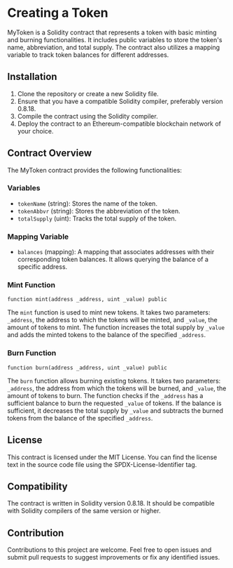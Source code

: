 # Creating a Token

MyToken is a Solidity contract that represents a token with basic minting and burning functionalities. It includes public variables to store the token's name, abbreviation, and total supply. The contract also utilizes a mapping variable to track token balances for different addresses.

## Installation

1. Clone the repository or create a new Solidity file.
2. Ensure that you have a compatible Solidity compiler, preferably version 0.8.18.
3. Compile the contract using the Solidity compiler.
4. Deploy the contract to an Ethereum-compatible blockchain network of your choice.

## Contract Overview

The MyToken contract provides the following functionalities:

### Variables

- `tokenName` (string): Stores the name of the token.
- `tokenAbbvr` (string): Stores the abbreviation of the token.
- `totalSupply` (uint): Tracks the total supply of the token.

### Mapping Variable

- `balances` (mapping): A mapping that associates addresses with their corresponding token balances. It allows querying the balance of a specific address.

### Mint Function

```solidity
function mint(address _address, uint _value) public
```

The `mint` function is used to mint new tokens. It takes two parameters: `_address`, the address to which the tokens will be minted, and `_value`, the amount of tokens to mint. The function increases the total supply by `_value` and adds the minted tokens to the balance of the specified `_address`.

### Burn Function

```solidity
function burn(address _address, uint _value) public
```

The `burn` function allows burning existing tokens. It takes two parameters: `_address`, the address from which the tokens will be burned, and `_value`, the amount of tokens to burn. The function checks if the `_address` has a sufficient balance to burn the requested `_value` of tokens. If the balance is sufficient, it decreases the total supply by `_value` and subtracts the burned tokens from the balance of the specified `_address`.

## License

This contract is licensed under the MIT License. You can find the license text in the source code file using the SPDX-License-Identifier tag.

## Compatibility

The contract is written in Solidity version 0.8.18. It should be compatible with Solidity compilers of the same version or higher.

## Contribution

Contributions to this project are welcome. Feel free to open issues and submit pull requests to suggest improvements or fix any identified issues.

